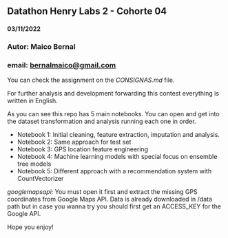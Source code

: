 ## Datathon Henry Labs 2 - Cohorte 04

#### 03/11/2022

### Autor: Maico Bernal
### email: bernalmaico@gmail.com

You can check the assignment on the *CONSIGNAS.md* file. 

For further analysis and development forwarding this contest everything is written in English.

As you can see this repo has 5 main notebooks.
You can open and get into the dataset transformation and analysis running each one in order. 

- Notebook 1: Initial cleaning, feature extraction, imputation and analysis.
- Notebook 2: Same approach for test set
- Notebook 3: GPS location feature engineering
- Notebook 4: Machine learning models with special focus on ensemble tree models
- Notebook 5: Different approach with a recommendation system with CountVectorizer

*googlemapsapi*: You must open it first and extract the missing GPS coordinates from Google Maps API. Data is already downloaded in /data path but in case you wanna try you should first get an ACCESS_KEY for the Google API. 

Hope you enjoy! 
